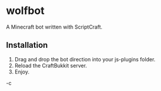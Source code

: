 wolfbot
=======

A Minecraft bot written with ScriptCraft.

Installation
------------

1. Drag and drop the bot direction into your js-plugins folder.
2. Reload the CraftBukkit server.
3. Enjoy.

-c
